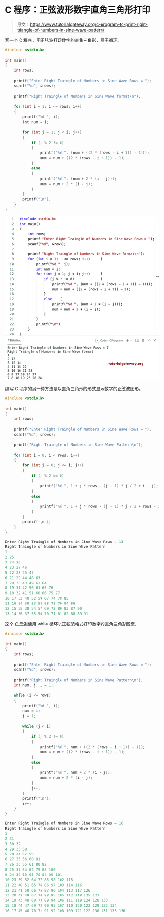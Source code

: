 # C 程序：正弦波形数字直角三角形打印

> 原文：<https://www.tutorialgateway.org/c-program-to-print-right-triangle-of-numbers-in-sine-wave-pattern/>

写一个 C 程序，用正弦波打印数字的直角三角形，用于循环。

```c
#include <stdio.h>

int main()
{
	int rows;

	printf("Enter Right Traingle of Numbers in Sine Wave Rows = ");
	scanf("%d", &rows);

	printf("Right Traingle of Numbers in Sine Wave format\n");

	for (int i = 1; i <= rows; i++)
	{
		printf("%d ", i);
		int num = i;

		for (int j = 1; j < i; j++)
		{
			if (j % 2 != 0)
			{
				printf("%d ", (num + ((2 * (rows - i + 1)) - 1)));
				num = num + ((2 * (rows - i + 1)) - 1);
			}
			else
			{
				printf("%d ", (num + 2 * (i - j)));
				num = num + 2 * (i - j);
			}
		}
		printf("\n");
	}
}
```

![C Program to Print Right Triangle of Numbers in Sine Wave Pattern](img/7a52d2ef7f135f0ec68bf2f4eb2e0ecf.png)

编写 C 程序的另一种方法是以直角三角形的形式显示数字的正弦波图形。

```c
#include <stdio.h>

int main()
{
	int rows;

	printf("Enter Right Traingle of Numbers in Sine Wave Rows = ");
	scanf("%d", &rows);

	printf("Right Traingle of Numbers in Sine Wave Pattern\n");

	for (int i = 0; i < rows; i++)
	{
		for (int j = 0; j <= i; j++)
		{
			if (j % 2 == 0)
			{
				printf("%d ", 1 + j * rows - (j - 1) * j / 2 + i - j);
			}
			else
			{
				printf("%d ", 1 + j * rows - (j - 1) * j / 2 + rows - i - 1);
			}
		}
		printf("\n");
	}
}
```

```c
Enter Right Traingle of Numbers in Sine Wave Rows = 13
Right Traingle of Numbers in Sine Wave Pattern
1 
2 25 
3 24 26 
4 23 27 46 
5 22 28 45 47 
6 21 29 44 48 63 
7 20 30 43 49 62 64 
8 19 31 42 50 61 65 76 
9 18 32 41 51 60 66 75 77 
10 17 33 40 52 59 67 74 78 85 
11 16 34 39 53 58 68 73 79 84 86 
12 15 35 38 54 57 69 72 80 83 87 90 
13 14 36 37 55 56 70 71 81 82 88 89 91 
```

这个 [C 示例](https://www.tutorialgateway.org/c-programming-examples/)使用 while 循环以正弦波格式打印数字的直角三角形图案。

```c
#include <stdio.h>

int main()
{
	int rows;

	printf("Enter Right Traingle of Numbers in Sine Wave Rows = ");
	scanf("%d", &rows);

	printf("Right Traingle of Numbers in Sine Wave Pattern\n");
	int num, j, i = 1;

	while (i <= rows)
	{
		printf("%d ", i);
		num = i;
		j = 1;

		while (j < i)
		{
			if (j % 2 != 0)
			{
				printf("%d ", num + ((2 * (rows - i + 1)) - 1));
				num = num + ((2 * (rows - i + 1)) - 1);
			}
			else
			{
				printf("%d ", num + 2 * (i - j));
				num = num + 2 * (i - j);
			}
			j++;
		}
		printf("\n");
		i++;
	}
}
```

```c
Enter Right Traingle of Numbers in Sine Wave Rows = 16
Right Traingle of Numbers in Sine Wave Pattern
1 
2 31 
3 30 32 
4 29 33 58 
5 28 34 57 59 
6 27 35 56 60 81 
7 26 36 55 61 80 82 
8 25 37 54 62 79 83 100 
9 24 38 53 63 78 84 99 101 
10 23 39 52 64 77 85 98 102 115 
11 22 40 51 65 76 86 97 103 114 116 
12 21 41 50 66 75 87 96 104 113 117 126 
13 20 42 49 67 74 88 95 105 112 118 125 127 
14 19 43 48 68 73 89 94 106 111 119 124 128 133 
15 18 44 47 69 72 90 93 107 110 120 123 129 132 134 
16 17 45 46 70 71 91 92 108 109 121 122 130 131 135 136 
```